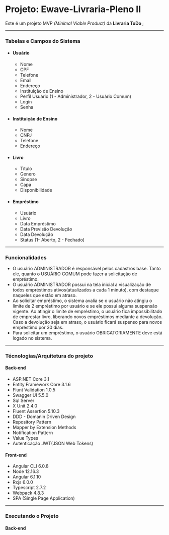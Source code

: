 # Projeto: Ewave-Livraria-Pleno II

Este é um projeto MVP <i>(Minimal Viable Product)</i> da <strong>Livraria ToDo </strong>;

<hr></hr>

<h3>Tabelas e Campos do Sistema</h3>

<ul>
  <li>
    <h4>Usuário</h4>
    <ul>
      <li>Nome</li>
      <li>CPF</li>
      <li>Telefone</li>
      <li>Email</li>
      <li>Endereço</li>
      <li>Instituição de Ensino</li>
      <li>Perfil Usuário (1 - Administrador, 2 - Usuário Comum)</li>
      <li>Login</li>
      <li>Senha</li>
    </ul>
   </li>
</ul>
<ul>
  <li>
    <h4>Instituição de Ensino</h4>
    <ul>
      <li>Nome</li>
      <li>CNPJ</li>
      <li>Telefone</li>
      <li>Endereço</li>
    </ul>
   </li>
</ul>
<ul>
  <li>
    <h4>Livro</h4>
    <ul>
      <li>Título</li>
      <li>Genero</li>
      <li>Sinopse</li>
      <li>Capa</li>
      <li>Disponibilidade</li>
    </ul>
   </li>
</ul>
<ul>
  <li>
    <h4>Empréstimo</h4>
    <ul>
      <li>Usuário</li>
      <li>Livro</li>
      <li>Data Empréstimo</li>
      <li>Data Previsão Devolução</li>
      <li>Data Devolução</li>
      <li>Status (1- Aberto, 2 - Fechado)</li>
    </ul>
   </li>
</ul>

<hr></hr>
<h3>Funcionalidades</h3>
<ul>
  <li>
    O usuário ADMINISTRADOR é responsável pelos cadastros base. Tanto ele, quanto o USUÁRIO COMUM pode fazer a solicitação de empréstimo.
  </li>
    <li>
    O usuário ADMINISTRADOR possui na tela inicial a visualização de todos empréstimos ativos(atualizados a cada 1 minuto), com destaque naqueles que estão em atraso.
  </li>
    <li>
    Ao solicitar empréstimo, o sistema avalia se o usuário não atingiu o limite de 2 empréstimo por usuário e se ele possui alguma suspensão vigente.
    Ao atingir o limite de empréstimo, o usuário fica impossibilitado de emprestar livro, liberando novos empréstimos mediante a devolução.
    Caso a devolução seja em atraso, o usuário ficará suspenso para novos empréstimo por 30 dias.
  </li>
  <li>
   Para solicitar um empréstimo, o usuário OBRIGATORIAMENTE deve está logado no sistema.
  </li>
</ul>

<hr></hr>

<h3>Técnologias/Arquitetura do projeto</h3>

<h4>Back-end</h4>
<ul>
<li>ASP.NET Core 3.1</li>
<li>Entity Framework Core 3.1.6</li>
<li>Flunt Validation 1.0.5</li>
<li>Swagger UI 5.5.0</li>
<li>Sql Server</li>
<li>X Unit 2.4.0</li>
<li>Fluent Assertion 5.10.3</li>
<li>DDD - Domanin Driven Design</li>
<li>Repository Pattern</li>
<li>Mapper by Extension Methods</li>
<li>Notification Pattern</li>
<li>Value Types</li>
<li>Autenticação JWT(JSON Web Tokens)</li>
</ul>

<h4>Front-end</h4>
<ul>
<li>Angular CLI 6.0.8</li>
<li>Node 12.16.3</li>
<li>Angular 6.1.10</li>
<li>Rxjs 6.0.0</li>
<li>Typescript 2.7.2</li>
<li>Webpack 4.8.3</li>
<li>SPA (Single Page Application)</li>
</ul>


<hr></hr>

<h3>Executando o Projeto</h3>

<h4>Back-end</h4>

